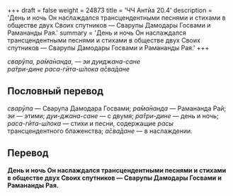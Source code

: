 +++
draft = false
weight = 24873
title = 'ЧЧ Антйа 20.4'
description = 'День и ночь Он наслаждался трансцендентными песнями и стихами в обществе двух Своих спутников — Сварупы Дамодары Госвами и Рамананды Рая.'
summary = 'День и ночь Он наслаждался трансцендентными песнями и стихами в обществе двух Своих спутников — Сварупы Дамодары Госвами и Рамананды Рая.'
+++

_сварӯпа, ра̄ма̄нанда, — эи дуиджана-сане  
ра̄три-дине раса-гӣта-ш́лока а̄сва̄дане_

## Пословный перевод

_сварӯпа_ — Сварупа Дамодара Госвами; _ра̄ма̄нанда_ — Рамананда Рай; _эи_ — этими; _дуи_\-_джана_\-_сане_ — с двумя; _ра̄три_\-_дине_ — день и ночь; _раса_\-_гӣта_\-_ш́лока_ — стихи и песни, содержащие _расы_ трансцендентного блаженства; _а̄сва̄дане_ — в наслаждении.

## Перевод

**День и ночь Он наслаждался трансцендентными песнями и стихами в обществе двух Своих спутников — Сварупы Дамодары Госвами и Рамананды Рая.**

